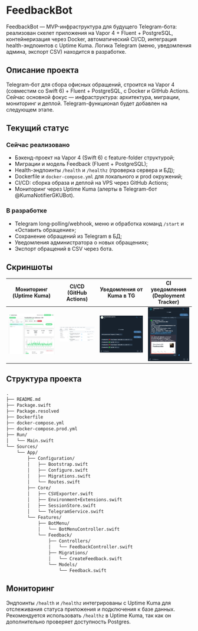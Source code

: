 # FeedbackBot

FeedbackBot — MVP-инфраструктура для будущего Telegram-бота: реализован скелет приложения на Vapor 4 + Fluent + PostgreSQL, контейнеризация через Docker, автоматический CI/CD, интеграция health-эндпоинтов с Uptime Kuma. Логика Telegram (меню, уведомления админа, экспорт CSV) находится в разработке.

## Описание проекта

Telegram-бот для сбора офисных обращений, строится на Vapor 4 (совместим со Swift 6) + Fluent + PostgreSQL, с Docker и GitHub Actions. Сейчас основной фокус — инфраструктура: архитектура, миграции, мониторинг и деплой. Telegram-функционал будет добавлен на следующем этапе.

## Текущий статус

### Сейчас реализовано
- Бэкенд-проект на Vapor 4 (Swift 6) с feature-folder структурой;
- Миграции и модель Feedback (Fluent + PostgreSQL);
- Health-эндпоинты `/health` и `/healthz` (проверка сервера и БД);
- Dockerfile и `docker-compose.yml` для локального и prod окружений;
- CI/CD: сборка образа и деплой на VPS через GitHub Actions;
- Мониторинг через Uptime Kuma (алерты в Telegram-бот @KumaNotifierGKUBot).

### В разработке
- Telegram long‑polling/webhook, меню и обработка команд `/start` и «Оставить обращение»;
- Сохранение обращений из Telegram в БД;
- Уведомления администратора о новых обращениях;
- Экспорт обращений в CSV через бота.

## Скриншоты

| Мониторинг (Uptime Kuma) | CI/CD (GitHub Actions) | Уведомления от Kuma в TG | CI уведомления (Deployment Tracker) |
|---------------------------|-------------------------|------------------------|------------------------------|
| ![Kuma Dashboard](Screenshots/kuma-dashboard.png) | ![GitHub Actions](Screenshots/github-actions.png) | ![Telegram Notifications](Screenshots/telegram-bot-Kuma.png) | ![Telegram Deployment Tracker](Screenshots/TgBotDeploymentTracker.png) |

## Структура проекта

```text
.
├── README.md
├── Package.swift
├── Package.resolved
├── Dockerfile
├── docker-compose.yml
├── docker-compose.prod.yml
├── Run/
│   └── Main.swift
└── Sources/
    └── App/
        ├── Configuration/
        │   ├── Bootstrap.swift
        │   ├── Configure.swift
        │   ├── Migrations.swift
        │   └── Routes.swift
        ├── Core/
        │   ├── CSVExporter.swift
        │   ├── Environment+Extensions.swift
        │   ├── SessionStore.swift
        │   └── TelegramService.swift
        └── Features/
            ├── BotMenu/
            │   └── BotMenuController.swift
            └── Feedback/
                ├── Controllers/
                │   └── FeedbackController.swift
                ├── Migrations/
                │   └── CreateFeedback.swift
                └── Models/
                    └── Feedback.swift
```

## Мониторинг

Эндпоинты `/health` и `/healthz` интегрированы с Uptime Kuma для отслеживания статуса приложения и подключения к базе данных.
Рекомендуется использовать `/healthz` в Uptime Kuma, так как он дополнительно проверяет доступность Postgres.
